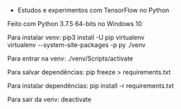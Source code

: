 * Estudos e experimentos com TensorFlow no Python

Feito com Python 3.7.5 64-bits no Windows 10

Para instalar venv:
pip3 install -U pip virtualenv    
virtualenv --system-site-packages -p py ./venv 

Para entrar na venv:
./venv/Scripts/activate

Para salvar dependências:
pip freeze > requirements.txt

Para instalar dependências:
pip install -r requirements.txt

Para sair da venv:
deactivate